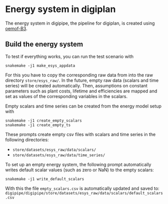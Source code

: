 # Energy system in digiplan

The energy system in digipipe, the pipeline for digiplan, is created using
[oemof-B3](https://github.com/rl-institut/oemof-B3).

## Build the energy system

To test if everything works, you can run the test scenario with

```
snakemake -j1 make_esys_appdata
```

For this you have to copy the corresponding raw data from into the raw directory
`store/esys_raw/`.
In the future, empty raw data (scalars and time series) will be created
automatically. Then, assumptions on constant parameters such as plant costs,
lifetime and efficiencies are mapped and set as values of the corresponding
variables in the scalars.

Empty scalars and time series can be created from the energy model setup with

```
snakemake -j1 create_empty_scalars
snakemake -j1 create_empty_ts
```

These prompts create empty csv files with scalars and time series in the
following directories:
- `store/datasets/esys_raw/data/scalars/`
- `store/datasets/esys_raw/data/time_series/`

To set up an empty energy system, the following prompt automatically writes
default scalar values (such as zero or NaN) to the empty scalars:

```
snakemake -j1 write_default_scalars
```
With this the file `empty_scalars.csv` is automatically updated and saved to:
`digipipe/digipipe/store/datasets/esys_raw/data/scalars/default_scalars.csv`
